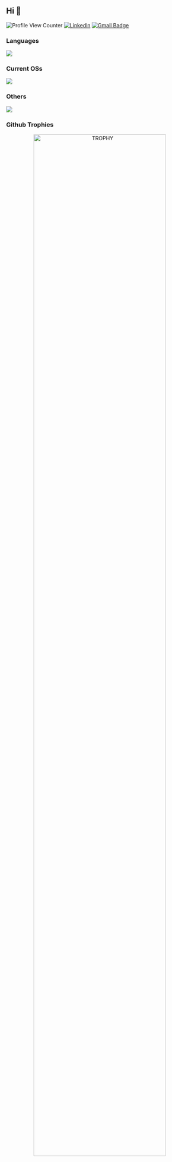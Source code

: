 ## Hi 👋
![Profile View Counter](https://komarev.com/ghpvc/?username=Breathof)
[![Linkedln](https://img.shields.io/badge/LinkedIn-0077B5?style=flat-square&logo=linkedin&logoColor=white)]((https://www.linkedin.com/in/clovis-ferreira/))
[![Gmail Badge](https://img.shields.io/badge/-Gmail-c14438?style=flat-square&logo=Gmail&logoColor=white&link=mailto:nachofcz@gmail.com)](mailto:nachofcz@gmail.com)


### Languages
<p align="left">
  <a href="https://skillicons.dev">
    <img src="https://skillicons.dev/icons?i=c,cpp,cs,go,haskell,py,rust" />
  </a>
</p>

### Current OSs
<p align="left">
  <a href="https://skillicons.dev">
    <img src="https://skillicons.dev/icons?i=apple,arch" />
  </a>
</p>

### Others
<p align="left">
  <a href="https://skillicons.dev">
    <img src="https://skillicons.dev/icons?i=git,docker,rabbitmq,spring,vim,angular,react,mysql,bash,obsidian" />
  </a>
</p>

### Github Trophies
<!-- Profile Trophies -->
<div align="center">
    <a href="https://github.com/ryo-ma/github-profile-trophy">
        <img src="https://github-profile-trophy.vercel.app/?username=Breathof&theme=dark_lover&row=1&column=7&margin-h=15&margin-w=5&no-bg=true" alt="TROPHY" width="84%" />
    </a>
</div>    
